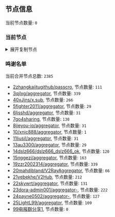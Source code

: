 
## 节点信息
当前节点数量: `0`
### 当前节点
<details>
  <summary>展开复制节点</summary>

    

</details>

### 鸣谢名单
当前合并节点总数: `2385`
- [2zhangkaiitugithub/passcro](https://github.com/zhangkaiitugithub/passcro), 节点数量: `111`
- [3qjlxg/aggregator](https://github.com/qjlxg/aggregator), 节点数量: `339`
- [40xJins/x.sub](https://github.com/0xJins/x.sub), 节点数量: `266`
- [5fighter2011/aggregator](https://github.com/fighter2011/aggregator), 节点数量: `29`
- [6ljsshd/aggregator](https://github.com/ljsshd/aggregator), 节点数量: `31`
- [7go4sharing](https://github.com/go4sharing), 节点数量: `130`
- [8jieyou-io/aggregator](https://github.com/jieyou-io/aggregator), 节点数量: `31`
- [10/xnic888/aggregator](https://github.com/xnic888/aggregator), 节点数量: `1`
- [11liusil/aggregator](https://github.com/liusil/aggregator), 节点数量: `31`
- [13au3300/aggregator](https://github.com/au3300/aggregator), 节点数量: `29`
- [14dslz666/dslz666_dslz666_ok](https://github.com/dslz666/dslz666_dslz666_ok), 节点数量: `120`
- [15nggezi/aggregator](https://github.com/nggezi/aggregator), 节点数量: `163`
- [19zzr2002314/aggregator](https://github.com/zzr2002314/aggregator), 节点数量: `339`
- [20mahdibland/V2RayAggregator](https://github.com/mahdibland/V2RayAggregator), 节点数量: `66`
- [21yebekhe/V2Hub](https://github.com/yebekhe/V2Hub), 节点数量: `212`
- [22skywrt/aggregator](https://github.com/skywrt/aggregator), 节点数量: `131`
- [23dora-admin001/aggregator-](https://github.com/dora-admin001/aggregator-), 节点数量: `222`
- [24payne0502/aggregator-](https://github.com/payne0502/aggregator-), 节点数量: `127`
- [25LightL99/aggregator](https://github.com/LightL99/aggregator), 节点数量: `109`
- [99电报群分享1](https://github.com/cdddbc/getAirport), 节点数量: `0`



